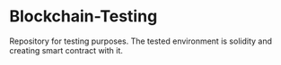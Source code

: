 # Blockchain-Testing
Repository for testing purposes. The tested environment is solidity and creating smart contract with it.
